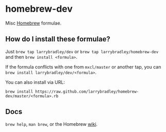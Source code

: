 
homebrew-dev
============
Misc [Homebrew][1] formulae.


How do I install these formulae?
--------------------------------
Just `brew tap larrybradley/dev` or `brew tap larrybradley/homebrew-dev` and then `brew install <formula>`.

If the formula conflicts with one from `mxcl/master` or another tap, you can `brew install larrybradley/dev/<formula>`.

You can also install via URL:

`brew install https://raw.github.com/larrybradley/homebrew-dev/master/<formula>.rb`


Docs
----
`brew help`, `man brew`, or the Homebrew [wiki][1].


[1]:http://wiki.github.com/mxcl/homebrew

